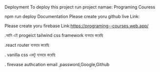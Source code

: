 Deployment
To deploy this project run
project namae: Programing Couress



  npm run deploy
Documentation
Please create yoru github live Link: 

Please create yoru firebase  Link:https://programing--courses.web.app/

.আমি এই progeict tailwind css framework ব্যবহার করেছি

.react router ব্যবহার করেছি

. vanilla css একটু ব্যবহার করেছি

. firevase authcation email ,password,Google,Github





